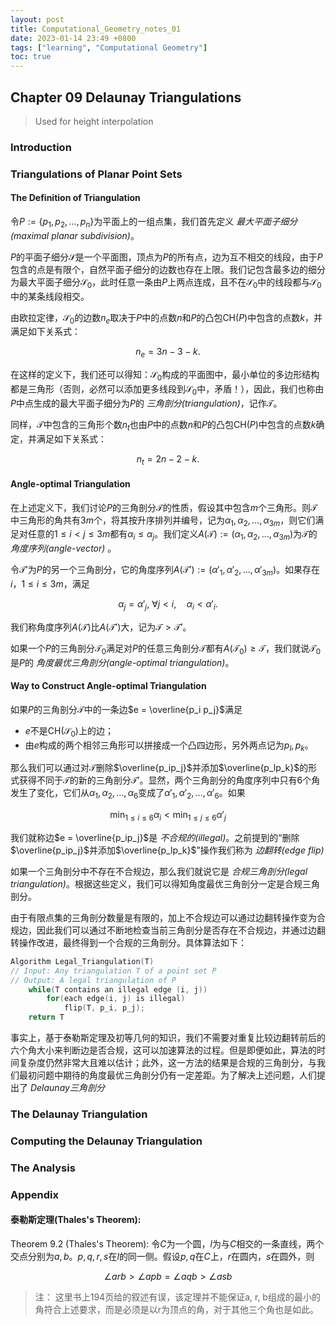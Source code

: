 ```yaml
---
layout: post
title: Computational_Geometry_notes_01
date: 2023-01-14 23:49 +0800
tags: ["learning", "Computational Geometry"]
toc: true
---
```


## Chapter 09 Delaunay Triangulations

> Used for height interpolation

### Introduction



### Triangulations of Planar Point Sets

#### The Definition of Triangulation

令$P := \{p_1, p_2, \dots, p_n\}$为平面上的一组点集，我们首先定义 _最大平面子细分(maximal planar subdivision)_。

$P$的平面子细分$\mathcal{S}$是一个平面图，顶点为$P$的所有点，边为互不相交的线段，由于$P$包含的点是有限个，自然平面子细分的边数也存在上限。我们记包含最多边的细分为最大平面子细分$\mathcal{S_0}$，此时任意一条由$P$上两点连成，且不在$\mathcal{S_0}$中的线段都与$\mathcal{S_0}$中的某条线段相交。

由欧拉定律，$\mathcal{S_0}$的边数$n_e$取决于$P$中的点数$n$和$P$的凸包$\mathrm{CH}(P)$中包含的点数$k$，并满足如下关系式：

$$
    n_e = 3n - 3 - k.
$$

在这样的定义下，我们还可以得知：$\mathcal{S_0}$构成的平面图中，最小单位的多边形结构都是三角形（否则，必然可以添加更多线段到$\mathcal{S_0}$中，矛盾！），因此，我们也称由$P$中点生成的最大平面子细分为$P$的 _三角剖分(triangulation)_，记作$\mathcal{T}$。

同样，$\mathcal{T}$中包含的三角形个数$n_t$也由$P$中的点数$n$和$P$的凸包$\mathrm{CH}(P)$中包含的点数$k$确定，并满足如下关系式：

$$
    n_t = 2n - 2 - k.
$$

#### Angle-optimal Triangulation

在上述定义下，我们讨论$P$的三角剖分$\mathcal{T}$的性质，假设其中包含$m$个三角形。则$\mathcal{T}$中三角形的角共有$3m$个，将其按升序排列并编号，记为$\alpha_1, \alpha_2, \dots, \alpha_{3m}$，则它们满足对任意的$1\le i < j \le 3m$都有$\alpha_i \le \alpha_j$。我们定义$A(\mathcal{T}) := (\alpha_1, \alpha_2, \dots, \alpha_{3m})$为$\mathcal{T}$的 _角度序列(angle-vector)_
。

令$\mathcal{T'}$为$P$的另一个三角剖分，它的角度序列$A(\mathcal{T'}) := (\alpha'_1, \alpha'_2, \dots, \alpha'_{3m})$。如果存在$i$，$1\le i \le 3m$，满足

$$
    \alpha_j = \alpha'_j,\ \forall j < i,\quad \alpha_i < \alpha'_i.
$$

我们称角度序列$A(\mathcal{T})$比$A(\mathcal{T'})$大，记为$\mathcal{T} > \mathcal{T'}$。

如果一个$P$的三角剖分$\mathcal{T_0}$满足对$P$的任意三角剖分$\mathcal{T}$都有$A(\mathcal{T_0}) \ge \mathcal{T}$，我们就说$\mathcal{T_0}$是$P$的 _角度最优三角剖分(angle-optimal triangulation)_。

#### Way to Construct Angle-optimal Triangulation

如果$P$的三角剖分$\mathcal{T}$中的一条边$e = \overline{p_i p_j}$满足

- $e$不是$\mathrm{CH}(\mathcal{S_0})$上的边；
- 由$e$构成的两个相邻三角形可以拼接成一个凸四边形，另外两点记为$p_l, p_k$。

那么我们可以通过对$\mathcal{T}$删除$\overline{p_ip_j}$并添加$\overline{p_lp_k}$的形式获得不同于$\mathcal{T}$的新的三角剖分$\mathcal{T'}$。显然，两个三角剖分的角度序列中只有6个角发生了变化，它们从$\alpha_1, \alpha_2,\dots, \alpha_6$变成了$\alpha'_1, \alpha'_2,\dots, \alpha'_6$。如果

$$
    \min_{1\le i \le 6} \alpha_i < \min_{1\le j \le 6} \alpha'_j
$$

我们就称边$e = \overline{p_ip_j}$是 _不合规的(illegal)_。之前提到的“删除$\overline{p_ip_j}$并添加$\overline{p_lp_k}$”操作我们称为 _边翻转(edge flip)_

如果一个三角剖分中不存在不合规边，那么我们就说它是 _合规三角剖分(legal triangulation)_。根据这些定义，我们可以得知角度最优三角剖分一定是合规三角剖分。

由于有限点集的三角剖分数量是有限的，加上不合规边可以通过边翻转操作变为合规边，因此我们可以通过不断地检查当前三角剖分是否存在不合规边，并通过边翻转操作改进，最终得到一个合规的三角剖分。具体算法如下：

```c++
Algorithm Legal_Triangulation(T)
// Input: Any triangulation T of a point set P
// Output: A legal triangulation of P
    while(T contains an illegal edge (i, j))
        for(each edge(i, j) is illegal)
            flip(T, p_i, p_j);
    return T
```

事实上，基于泰勒斯定理及初等几何的知识，我们不需要对重复比较边翻转前后的六个角大小来判断边是否合规，这可以加速算法的过程。但是即便如此，算法的时间复杂度仍然非常大且难以估计；此外，这一方法的结果是合规的三角剖分，与我们最初问题中期待的角度最优三角剖分仍有一定差距。为了解决上述问题，人们提出了 _Delaunay三角剖分_

### The Delaunay Triangulation

### Computing the Delaunay Triangulation

### The Analysis

### Appendix

#### 泰勒斯定理(Thales's Theorem):

Theorem 9.2 (Thales's Theorem): 令$C$为一个圆，$l$为与$C$相交的一条直线，两个交点分别为$a, b$。$p, q, r, s$在$l$的同一侧。假设$p, q$在$C$上，$r$在圆内，$s$在圆外，则

$$
    \angle arb > \angle apb = \angle aqb > \angle asb
$$

> 注： 这里书上194页给的叙述有误，该定理并不能保证a, r, b组成的最小的角符合上述要求，而是必须是以r为顶点的角，对于其他三个角也是如此。

